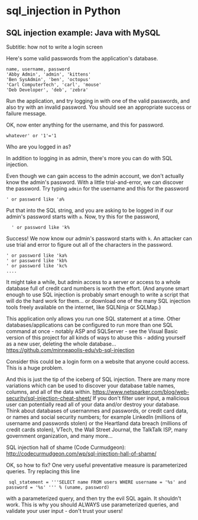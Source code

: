 # sql_injection in Python

## SQL injection example: Java with MySQL

Subtitle: how not to write a login screen

Here's some valid passwords from the application's database. 

```
name, username, password
'Abby Admin', 'admin', 'kittens'
'Ben SysAdmin', 'ben', 'octopus'
'Carl ComputerTech', 'carl', 'mouse'
'Deb Developer', 'deb', 'zebra'
```


Run the application, and try logging in with one of the valid passwords, and also try with an invalid password. You should see an appropriate success or failure message.

OK, now enter anything for the username, and this for password. 

```
whatever' or '1'='1
```

Who are you logged in as?

In addition to logging in as admin, there's more you can do with SQL injection.

Even though we can gain access to the admin account, we don't actually know the admin's password. With a little trial-and-error, we can discover the password. Try typing `admin` for the username and this for the password

    ' or password like 'a%

Put that into the SQL string, and you are asking to be logged in if our admin's password starts with `a`.
Now, try this for the password,

      ' or password like 'k%

Success! We now know our admin's password starts with `k`. An attacker can use trial and error to figure out all of the characters in the password.

    ' or password like 'ka%
    ' or password like 'kb%
    ' or password like 'kc%
    ....

It might take a while, but admin access to a server or access to a whole database full of credit card numbers is worth the effort. (And anyone smart enough to use SQL injection is probably smart enough to write a script that will do the hard work for them... or download one of the many SQL injection tools freely available on the internet, like SQLNinja or SQLMap.)

This application only allows you run one SQL statement at a time. Other databases/applications can be configured to run more than one SQL command at once - notably ASP and SQLServer - see the Visual Basic version of this project for all kinds of ways to abuse this - adding yourself as a new user, deleting the whole database... https://github.com/minneapolis-edu/vb-sql-injection

Consider this could be a login form on a website that anyone could access. This is a huge problem. 

And this is just the tip of the iceberg of SQL injection. There are many more variations which can be used to discover your database table names, columns, and all of the data within. https://www.netsparker.com/blog/web-security/sql-injection-cheat-sheet/ If you don't filter user input, a malicious user can potentially read all of your data and/or destroy your database. Think about databases of usernanmes and passwords, or credit card data, or names and social security numbers; for example LinkedIn (millions of username and passwords stolen) or the Heartland data breach (millions of credit cards stolen), VTech, the Wall Street Journal, the TalkTalk ISP, many government organization, and many more...

SQL injection hall of shame (Code Curmudgeon): http://codecurmudgeon.com/wp/sql-injection-hall-of-shame/
 
OK, so how to fix? One very useful preventative measure is parameterized queries. Try replacing this line 

```
 sql_statement = '''SELECT name FROM users WHERE username = '%s' and password = '%s' ''' % (uname, password)

```

with a parameterized query, and then try the evil SQL again. It shouldn't work. This is why you should ALWAYS use parameterized queries, and validate your user input - don't trust your users!
